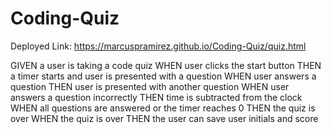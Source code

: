 # Coding-Quiz
Deployed Link:
https://marcuspramirez.github.io/Coding-Quiz/quiz.html

GIVEN a user is taking a code quiz
WHEN user clicks the start button
THEN a timer starts and user is presented with a question
WHEN user answers a question
THEN user is presented with another question
WHEN user answers a question incorrectly
THEN time is subtracted from the clock
WHEN all questions are answered or the timer reaches 0
THEN the quiz is over
WHEN the quiz is over
THEN the user can save user initials and score


